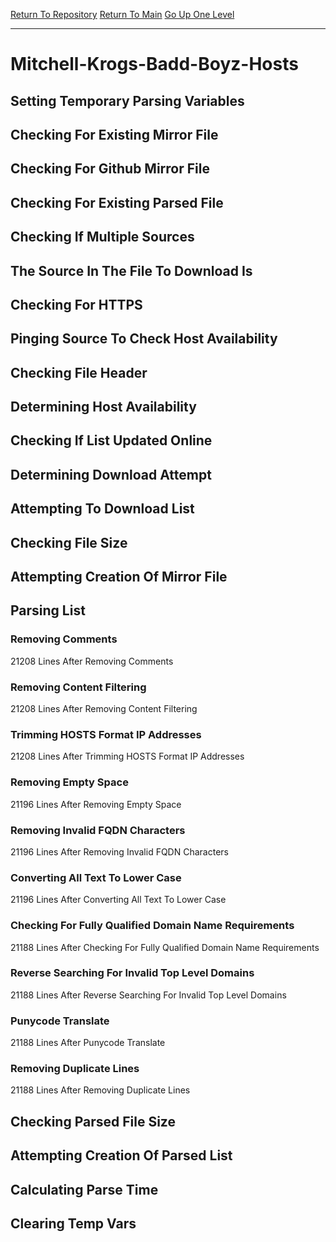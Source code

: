 [Return To Repository](https://github.com/DigitalWarrior/piholeparser/)
[Return To Main](https://github.com/DigitalWarrior/piholeparser/blob/master/RecentRunLogs/Mainlog.md)
[Go Up One Level](https://github.com/DigitalWarrior/piholeparser/blob/master/RecentRunLogs/TopLevelScripts/30-Processing-External-Blacklists.md)
____________________________________
# Mitchell-Krogs-Badd-Boyz-Hosts
## Setting Temporary Parsing Variables
## Checking For Existing Mirror File
## Checking For Github Mirror File
## Checking For Existing Parsed File
## Checking If Multiple Sources
## The Source In The File To Download Is
## Checking For HTTPS
## Pinging Source To Check Host Availability
## Checking File Header
## Determining Host Availability
## Checking If List Updated Online
## Determining Download Attempt
## Attempting To Download List
## Checking File Size
## Attempting Creation Of Mirror File
## Parsing List
### Removing Comments
21208 Lines After Removing Comments
### Removing Content Filtering
21208 Lines After Removing Content Filtering
### Trimming HOSTS Format IP Addresses
21208 Lines After Trimming HOSTS Format IP Addresses
### Removing Empty Space
21196 Lines After Removing Empty Space
### Removing Invalid FQDN Characters
21196 Lines After Removing Invalid FQDN Characters
### Converting All Text To Lower Case
21196 Lines After Converting All Text To Lower Case
### Checking For Fully Qualified Domain Name Requirements
21188 Lines After Checking For Fully Qualified Domain Name Requirements
### Reverse Searching For Invalid Top Level Domains
21188 Lines After Reverse Searching For Invalid Top Level Domains
### Punycode Translate
21188 Lines After Punycode Translate
### Removing Duplicate Lines
21188 Lines After Removing Duplicate Lines
## Checking Parsed File Size
## Attempting Creation Of Parsed List
## Calculating Parse Time
## Clearing Temp Vars
